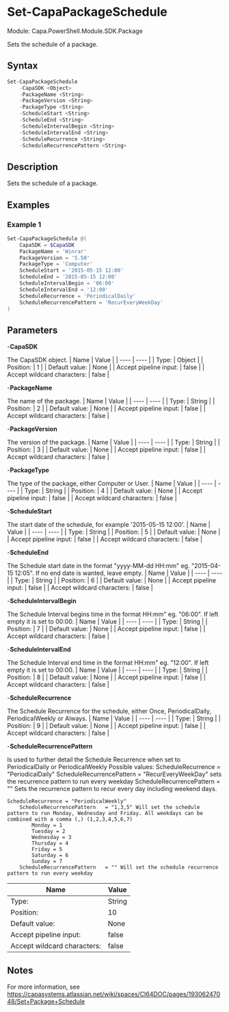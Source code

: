 # Set-CapaPackageSchedule
Module: Capa.PowerShell.Module.SDK.Package

Sets the schedule of a package.

## Syntax

```powershell
Set-CapaPackageSchedule
	-CapaSDK <Object>
	-PackageName <String>
	-PackageVersion <String>
	-PackageType <String>
	-ScheduleStart <String>
	-ScheduleEnd <String>
	-ScheduleIntervalBegin <String>
	-ScheduleIntervalEnd <String>
	-ScheduleRecurrence <String>
	-ScheduleRecurrencePattern <String>
```

## Description

Sets the schedule of a package.

## Examples

### Example 1
```powershell
Set-CapaPackageSchedule @(
	CapaSDK = $CapaSDK
	PackageName = 'Winrar'
	PackageVersion = '5.50'
	PackageType = 'Computer'
	ScheduleStart = '2015-05-15 12:00'
	ScheduleEnd = '2015-05-15 12:00'
	ScheduleIntervalBegin = '06:00'
	ScheduleIntervalEnd = '12:00'
	ScheduleRecurrence = 'PeriodicalDaily'
	ScheduleRecurrencePattern = 'RecurEveryWeekDay'
)
```
    

## Parameters

-**CapaSDK**

The CapaSDK object.
| Name | Value |
| ---- | ---- |
| Type: | Object |
| Position: | 1 | 
| Default value: | None | 
| Accept pipeline input: | false | 
| Accept wildcard characters: | false | 

-**PackageName**

The name of the package.
| Name | Value |
| ---- | ---- |
| Type: | String |
| Position: | 2 | 
| Default value: | None | 
| Accept pipeline input: | false | 
| Accept wildcard characters: | false | 

-**PackageVersion**

The version of the package.
| Name | Value |
| ---- | ---- |
| Type: | String |
| Position: | 3 | 
| Default value: | None | 
| Accept pipeline input: | false | 
| Accept wildcard characters: | false | 

-**PackageType**

The type of the package, either Computer or User.
| Name | Value |
| ---- | ---- |
| Type: | String |
| Position: | 4 | 
| Default value: | None | 
| Accept pipeline input: | false | 
| Accept wildcard characters: | false | 

-**ScheduleStart**

The start date of the schedule, for example '2015-05-15 12:00'.
| Name | Value |
| ---- | ---- |
| Type: | String |
| Position: | 5 | 
| Default value: | None | 
| Accept pipeline input: | false | 
| Accept wildcard characters: | false | 

-**ScheduleEnd**

The Schedule start date in the format  "yyyy-MM-dd HH:mm" eg. "2015-04-15 12:05". If no end date is wanted, leave empty.
| Name | Value |
| ---- | ---- |
| Type: | String |
| Position: | 6 | 
| Default value: | None | 
| Accept pipeline input: | false | 
| Accept wildcard characters: | false | 

-**ScheduleIntervalBegin**

The Schedule Interval begins time in the format  HH:mm" eg. "06:00". If left empty it is set to 00:00.
| Name | Value |
| ---- | ---- |
| Type: | String |
| Position: | 7 | 
| Default value: | None | 
| Accept pipeline input: | false | 
| Accept wildcard characters: | false | 

-**ScheduleIntervalEnd**

The Schedule Interval end time in the format  HH:mm" eg. "12:00". If left empty it is set to 00:00.
| Name | Value |
| ---- | ---- |
| Type: | String |
| Position: | 8 | 
| Default value: | None | 
| Accept pipeline input: | false | 
| Accept wildcard characters: | false | 

-**ScheduleRecurrence**

The Schedule Recurrence for the schedule, either Once, PeriodicalDaily, PeriodicalWeekly or Always.
| Name | Value |
| ---- | ---- |
| Type: | String |
| Position: | 9 | 
| Default value: | None | 
| Accept pipeline input: | false | 
| Accept wildcard characters: | false | 

-**ScheduleRecurrencePattern**

Is used to further detail the Schedule Recurrence when set to PeriodicalDaily or PeriodicalWeekly
	Possible values:
	ScheduleRecurrence = "PeriodicalDaily"
		ScheduleRecurrencePattern  = "RecurEveryWeekDay" sets the recurrence pattern to run every weekday
		ScheduleRecurrencePattern  = "" Sets the recurrence pattern to recur every day including weekend days.
	
	ScheduleRecurrence = "PeriodicalWeekly"
		ScheduleRecurrencePattern   = "1,3,5" Will set the schedule pattern to run Monday, Wednesday and Friday. All weekdays can be combined with a comma (,) (1,2,3,4,5,6,7)
			Monday = 1
			Tuesday = 2
			Wednesday = 3
			Thursday = 4
			Friday = 5
			Saturday = 6
			Sunday = 7
		ScheduleRecurrencePattern   = "" Will set the schedule recurrence pattern to run every weekday
| Name | Value |
| ---- | ---- |
| Type: | String |
| Position: | 10 | 
| Default value: | None | 
| Accept pipeline input: | false | 
| Accept wildcard characters: | false | 


## Notes

For more information, see https://capasystems.atlassian.net/wiki/spaces/CI64DOC/pages/19306247048/Set+Package+Schedule
